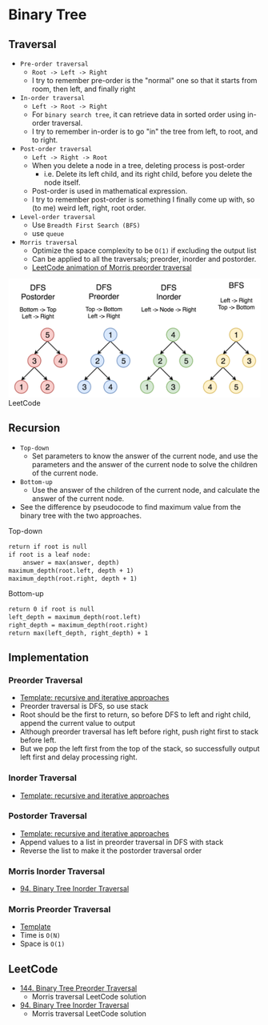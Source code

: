 # Binary Tree

## Traversal

- `Pre-order traversal`
  - `Root -> Left -> Right`
  - I try to remember pre-order is the "normal" one so that it starts from room, then left, and finally right
- `In-order traversal`
  - `Left -> Root -> Right`
  - For `binary search tree`, it can retrieve data in sorted order using in-order traversal.
  - I try to remember in-order is to go "in" the tree from left, to root, and to right.
- `Post-order traversal`
  - `Left -> Right -> Root`
  - When you delete a node in a tree, deleting process is post-order
    - i.e. Delete its left child, and its right child, before you delete the node itself.
  - Post-order is used in mathematical expression.
  - I try to remember post-order is something I finally come up with, so (to me) weird left, right, root order.
- `Level-order traversal`
  - Use `Breadth First Search (BFS)`
  - use `queue`
- `Morris traversal`
  - Optimize the space complexity to be `O(1)` if excluding the output list
  - Can be applied to all the traversals; preorder, inorder and postorder.
  - [LeetCode animation of Morris preorder traversal](https://leetcode.com/problems/binary-tree-preorder-traversal/solution/)

![LeetCode tree traversal](https://github.com/yukikitayama/leetcode-python/blob/main/image/leetcode_traverse_tree.png)
LeetCode

## Recursion

- `Top-down`
  - Set parameters to know the answer of the current node, and use the parameters and the answer of the current node to 
    solve the children of the current node.
- `Bottom-up`
  - Use the answer of the children of the current node, and calculate the answer of the current node.
- See the difference by pseudocode to find maximum value from the binary tree with the two approaches.

Top-down
```
return if root is null
if root is a leaf node:
    answer = max(answer, depth)
maximum_depth(root.left, depth + 1)
maximum_depth(root.right, depth + 1)
```

Bottom-up
```
return 0 if root is null
left_depth = maximum_depth(root.left)
right_depth = maximum_depth(root.right)
return max(left_depth, right_depth) + 1
```

## Implementation

### Preorder Traversal

- [Template: recursive and iterative approaches](https://github.com/yukikitayama/leetcode-python/blob/main/algorithm/binary-tree/preorder_traversal.py) 
- Preorder traversal is DFS, so use stack
- Root should be the first to return, so before DFS to left and right child, append the current value to output
- Although preorder traversal has left before right, push right first to stack before left. 
- But we pop the left first from the top of the stack, so successfully output left first and delay processing right.

### Inorder Traversal

- [Template: recursive and iterative approaches](https://github.com/yukikitayama/leetcode-python/blob/main/algorithm/binary-tree/inorder_traversal.py) 

### Postorder Traversal

- [Template: recursive and iterative approaches](https://github.com/yukikitayama/leetcode-python/blob/main/algorithm/binary-tree/postorder_traversal.py)
- Append values to a list in preorder traversal in DFS with stack
- Reverse the list to make it the postorder traversal order

### Morris Inorder Traversal

- [94. Binary Tree Inorder Traversal](https://leetcode.com/problems/binary-tree-inorder-traversal/solution/)

### Morris Preorder Traversal

- [Template](https://github.com/yukikitayama/leetcode-python/blob/main/algorithm/binary-tree/morris_preorder_traversal.py)
- Time is `O(N)`
- Space is `O(1)`

## LeetCode

- [144. Binary Tree Preorder Traversal](https://leetcode.com/problems/binary-tree-preorder-traversal/)
  - Morris traversal LeetCode solution
- [94. Binary Tree Inorder Traversal](https://leetcode.com/problems/binary-tree-inorder-traversal/)
  - Morris traversal LeetCode solution